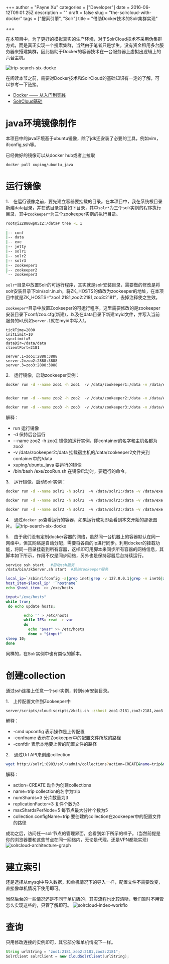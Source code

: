 +++
author = "Payne Xu"
categories = ["Developer"]
date = 2016-06-12T09:01:25Z
description = ""
draft = false
slug = "the-solrcloud-with-docker"
tags = ["搜索引擎", "Solr"]
title = "借助Docker技术的Solr集群实现"

+++



在本项目中，为了更好的模拟真实的生产环境，对于SolrCloud技术不采用伪集群方式，而是真正实现一个搜索集群，当然由于笔者只是学生，没有资金租用多台服务器来搭建集群，因此借助于Docker的容器技术在一台服务器上虚拟出逻辑上的六台主机。

![trip-search-six-docke](https://storage.blog.fliaping.com/blog/trip-search-six-docker.png)

<!--more-->

在阅读本节之前，需要对Docker技术和SolrCloud的基础知识有一定的了解，可以参考一下链接。

* [Docker —— 从入门到实践](https://www.gitbook.com/book/yeasy/docker_practice/details)
* [SolrCloud基础]()

# java环境镜像制作

本项目中的java环境基于ubuntu镜像，除了jdk还安装了必要的工具，例如vim，ifconfig,ssh等。

已经做好的镜像可以从docker hub或者上拉取

```bash
docker pull xuping/ubuntu_java
```
# 运行镜像

1.　在运行镜像之前，要先建立容器要挂载的目录。在本项目中，我在系统根目录新建data目录，并在该目录包含如下目录，其中`solr*`为三个solr实例的程序执行目录，其中`zookeeper*`为三个zookeeper实例的执行目录。

```bash
root@iZ2880wp05zZ:/data# tree -L 1
.
|-- conf
|-- data
|-- exe
|-- jetty
|-- solr1
|-- solr2
|-- solr3
|-- zookeeper1
|-- zookeeper2
`-- zookeeper3
```
`solr*`目录中放置Solr的可运行程序，其实就是solr安装目录，需要做的修改是将solr安装目录下bin/solr.in.sh，将ZK_HOSTS的值改为zookeeper的地址，在本项目中就是ZK_HOSTS=”zoo1:2181,zoo2:2181,zoo3:2181”，去掉注释使之生效。

`zookeeper*`目录中放置Zookeeper的可运行程序，这里需要修改的是zookeeper安装目录下conf/zoo.cfg(新建)，以及在data目录下新建myid文件，并写入当前服务的id,例如`server.1`就在myid中写入1。

```
tickTime=2000
initLimit=10
syncLimit=5
dataDir=/data/data
clientPort=2181

server.1=zoo1:2888:3888
server.2=zoo2:2888:3888
server.3=zoo3:2888:3888
```


2.　运行镜像，启动zookeeper实例：

```bash
docker run -d --name zoo1 -h zoo1  -v /data/zookeeper1:/data -v /data/exe:/exe xuping/ubuntu_java /bin/bash /exe/zooRun.sh 


docker run -d --name zoo2 -h zoo2  -v /data/zookeeper2:/data -v /data/exe:/exe xuping/ubuntu_java /bin/bash /exe/zooRun.sh 

docker run -d --name zoo3 -h zoo3  -v /data/zookeeper3:/data -v /data/exe:/exe xuping/ubuntu_java /bin/bash /exe/zooRun.sh 
```
解释：

* run 运行镜像
* -d 保持后台运行
* --name zoo2 -h zoo2 镜像的运行实例，即container的名字和主机名都为zoo2
* -v /data/zookeeper2:/data 挂载宿主机的/data/zookeeper2文件夹到container中的/data
* xuping/ubuntu_java  要运行的镜像
* /bin/bash /exe/zooRun.sh  在镜像启动时，要运行的命令。


3.　运行镜像，启动Solr实例：

```bash
docker run -d --name solr1 -h solr1  -v /data/solr1:/data -v /data/exe:/exe xuping/ubuntu_java /bin/bash /exe/solrRun.sh 

docker run -d --name solr2 -h solr2  -v /data/solr2:/data -v /data/exe:/exe xuping/ubuntu_java /bin/bash /exe/solrRun.sh 

docker run -d --name solr3 -h solr3  -v /data/solr3:/data -v /data/exe:/exe xuping/ubuntu_java /bin/bash /exe/solrRun.sh 
```
4.　通过`docker ps`查看运行的容器，如果运行成功即会看到本文开始的那张图片。
![trip-search-six-docke](https://storage.blog.fliaping.com/blog/trip-search-six-docker.png)


5.　由于我们没有定制docker容器的网络，虽然同一台机器上的容器默认在同一网络中，但其网络是自动分配，需要将各自的ip进行同步。利用docker的挂载功能，将同一目录挂载到所有容器，这样即可用脚本来同步所有容器的网络信息，其脚本如下所示，作用不仅是同步网络，另外也是保持容器后台持续运行。

```bash
service ssh start   #启动ssh服务
/data/bin/zkServer.sh start  #启动zookeeper服务

local_ip=`/sbin/ifconfig -a|grep inet|grep -v 127.0.0.1|grep -v inet6|awk '{print $2}'|tr -d 'addr:'`
host_item=$local_ip' '`hostname`
echo $host_item  >> /exe/hosts

input="/exe/hosts"
while true;
 do echo update hosts;

        echo '' > /etc/hosts
        while IFS= read -r var
        do
          echo "$var" >> /etc/hosts
          done < "$input"
sleep 10;
done
```
同样的，在Solr实例中也有类似的脚本。

# 创建collection

通过ssh连接上任意一个solr实例，转到solr安装目录。

1.　上传配置文件到Zookeeper中

```bash
server/scripts/cloud-scripts/zkcli.sh -zkhost zoo1:2181,zoo2:2181,zoo3:2181 -cmd upconfig -confname trip -confdir ./conf
```
解释：

* -cmd upconfig 表示操作是上传配置
* -confname 表示在Zookeeper中的配置文件所放的路径
* -confdir  表示本地要上传的配置文件的路径


2.　通过Url API来创建collection

```bash
wget http://solr1:8983/solr/admin/collections?action=CREATE&name=trip&numShards=3&replicationFactor=3&maxShardsPerNode=5&collection.configName=trip
```
解释：

* action=CREATE 动作为创建collections
* name=trip  collection的名字为trip
* numShards=3 分片数量为3
* replicationFactor=3  复件个数为3
* maxShardsPerNode=5  每节点最大分片个数为5
* collection.configName=trip  要创建的collection在zookeeper中的配置文件的路径

成功之后，访问任一solr节点的管理界面，会看到如下所示的样子。（当然前提是你的浏览器要和这些节点在同一网络内，无论是代理，还是VPN都能实现）
![solrcloud-architecture-graph](https://storage.blog.fliaping.com/blog/solrcloud-architecture-graph.png)
# 建立索引

还是选择从mysql中导入数据，和单机情况下的导入一样，配置文件不需要改变，直接像单机情况下使用即可。

当然后台的一些情况还是不同于单机版的，其实流程也比较清晰，我们暂时不用管怎么实现这些的，只管了解即可。
![solrcloud-index-workflo](https://storage.blog.fliaping.com/blog/solrcloud-index-workflow.png)

# 查询

只用修改连接的实例即可，其它部分和单机情况下一样。

```java
String urlString = "zoo1:2181,zoo2:2181,zoo3:2181";
SolrClient solrClient = new CloudSolrClient(urlString);
```


